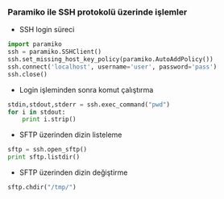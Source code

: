 ### Paramiko ile SSH protokolü üzerinde işlemler

+ SSH login süreci

```python
import paramiko
ssh = paramiko.SSHClient()
ssh.set_missing_host_key_policy(paramiko.AutoAddPolicy())
ssh.connect('localhost', username='user', password='pass')
ssh.close()

```

+ Login işleminden sonra komut çalıştırma


```python
stdin,stdout,stderr = ssh.exec_command("pwd")
for i in stdout:
    print i.strip()
```

+ SFTP üzerinden dizin listeleme

```python
sftp = ssh.open_sftp()
print sftp.listdir()

```

+ SFTP üzerinden dizin değiştirme

```python
sftp.chdir("/tmp/")

```
